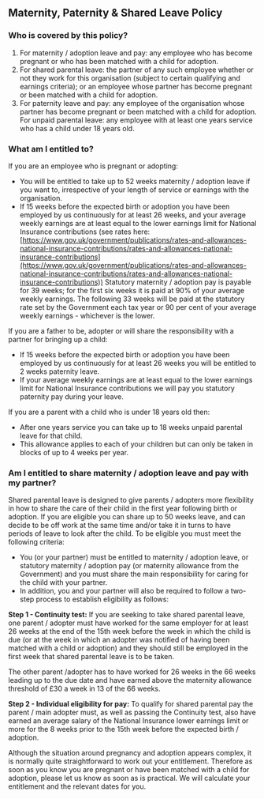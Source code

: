 ## Maternity, Paternity & Shared Leave Policy

### Who is covered by this policy?
1. For maternity / adoption leave and pay: any employee who has become pregnant or who has been matched with a child for adoption.
2. For shared parental leave: the partner of any such employee whether or not they work for this organisation (subject to certain qualifying and earnings criteria); or an employee whose partner has become pregnant or been matched with a child for adoption.
3. For paternity leave and pay: any employee of the organisation whose partner has become pregnant or been matched with a child for adoption.
For unpaid parental leave: any employee with at least one years service who has a child under 18 years old.

### What am I entitled to?
If you are an employee who is pregnant or adopting:

- You will be entitled to take up to 52 weeks maternity / adoption leave if you want to, irrespective of your length of service or earnings with the organisation.
- If 15 weeks before the expected birth or adoption you have been employed by us continuously for at least 26 weeks, and your average weekly earnings are at least equal to the lower earnings limit for National Insurance contributions (see rates here: [https://www.gov.uk/government/publications/rates-and-allowances-national-insurance-contributions/rates-and-allowances-national-insurance-contributions](https://www.gov.uk/government/publications/rates-and-allowances-national-insurance-contributions/rates-and-allowances-national-insurance-contributions)) Statutory maternity / adoption pay is payable for 39 weeks; for the first six weeks it is paid at 90% of your average weekly earnings. The following 33 weeks will be paid at the statutory rate set by the Government each tax year or 90 per cent of your average weekly earnings - whichever is the lower. 

If you are a father to be, adopter or will share the responsibility with a partner for bringing up a child:

- If 15 weeks before the expected birth or adoption you have been employed by us continuously for at least 26 weeks you will be entitled to 2 weeks paternity leave.
- If your average weekly earnings are at least equal to the lower earnings limit for National Insurance contributions we will pay you statutory paternity pay during your leave.

If you are a parent with a child who is under 18 years old then:

- After one years service you can take up to 18 weeks unpaid parental leave for that child.
- This allowance applies to each of your children but can only be taken in blocks of up to 4 weeks per year.

### Am I entitled to share maternity / adoption leave and pay with my partner?
Shared parental leave is designed to give parents / adopters more flexibility in how to share the care of their child in the first year following birth or adoption. 
If you are eligible you can share up to 50 weeks leave, and can decide to be off work at the same time and/or take it in turns to have periods of leave to look after the child. To be eligible you must meet the following criteria:

- You (or your partner) must be entitled to maternity / adoption leave, or statutory maternity / adoption pay (or maternity allowance from the Government) and you must share the main responsibility for caring for the child with your partner. 
- In addition, you and your partner will also be required to follow a two-step process to establish eligibility as follows:

**Step 1 - Continuity test:** If you are seeking to take shared parental leave, one parent / adopter must have worked for the same employer for at least 26 weeks at the end of the 15th week before the week in which the child is due (or at the week in which an adopter was notified of having been matched with a child or adoption) and they should still be employed in the first week that shared parental leave is to be taken.

The other parent /adopter has to have worked for 26 weeks in the 66 weeks leading up to the due date and have earned above the maternity allowance threshold of £30 a week in 13 of the 66 weeks.

**Step 2 - Individual eligibility for pay:** To qualify for shared parental pay the parent / main adopter must, as well as passing the Continuity test, also have earned an average salary of the National Insurance lower earnings limit or more for the 8 weeks prior to the 15th week before the expected birth / adoption.

Although the situation around pregnancy and adoption appears complex, it is normally quite straightforward to work out your entitlement. Therefore as soon as you know you are pregnant or have been matched with a child for adoption, please let us know as soon as is practical. We will calculate your entitlement and the relevant dates for you.
